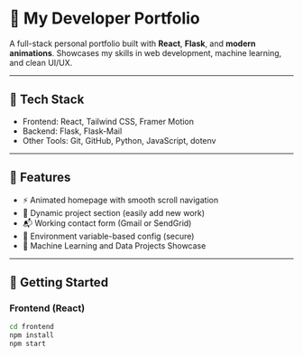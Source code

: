 # 💼 My Developer Portfolio

A full-stack personal portfolio built with **React**, **Flask**, and **modern animations**. Showcases my skills in web development, machine learning, and clean UI/UX.

---

## 🧰 Tech Stack

- Frontend: React, Tailwind CSS, Framer Motion
- Backend: Flask, Flask-Mail
- Other Tools: Git, GitHub, Python, JavaScript, dotenv

---

## 🧠 Features

- ⚡ Animated homepage with smooth scroll navigation
- 📁 Dynamic project section (easily add new work)
- 📬 Working contact form (Gmail or SendGrid)
- 🔐 Environment variable-based config (secure)
- 🤖 Machine Learning and Data Projects Showcase

---

## 🚀 Getting Started

### Frontend (React)

```bash
cd frontend
npm install
npm start
